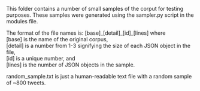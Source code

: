 This folder contains a number of small samples of the corput for testing purposes. These samples were generated using the sampler.py script in the modules file.

The format of the file names is: [base]\_[detail]\_[id]\_[lines] where  
  [base] is the name of the original corpus,  
  [detail] is a number from 1-3 signifying the size of each JSON object in the file,  
  [id] is a unique number, and  
  [lines] is the number of JSON objects in the sample.

random_sample.txt is just a human-readable text file with a random sample of ~800 tweets.

